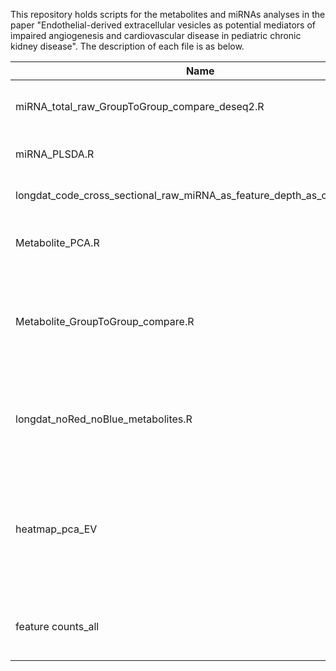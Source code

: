 This repository holds scripts for the metabolites and miRNAs analyses in the paper "Endothelial-derived extracellular vesicles as potential mediators of impaired angiogenesis and cardiovascular disease in pediatric chronic kidney disease". The description of each file is as below.

| Name   |      Description      |
|----------|-------------|
|miRNA_total_raw_GroupToGroup_compare_deseq2.R|miRNA analysis using Deseq2|
|miRNA_PLSDA.R|PLSDA analysis of miRNA data|
|longdat_code_cross_sectional_raw_miRNA_as_feature_depth_as_confounder.R|LongDat analysis of miRNA data|
|Metabolite_PCA.R|PCA analysis of metabolite data|
|Metabolite_GroupToGroup_compare.R|Between-group analysis applying Wilcoxon-test to the metabolite data|
|longdat_noRed_noBlue_metabolites.R|Longitudinal analysis applying LongDat to the metabolites data|
|heatmap_pca_EV|PCA and DESeq2 analyses from bulk RNA sequencing of HAoECs treated with CKD and healthy EVs|
|feature counts_all|The mapped reads for the RNA seq|

